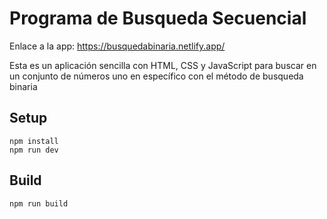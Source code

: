 
# Programa de Busqueda Secuencial

Enlace a la app: https://busquedabinaria.netlify.app/

Esta es un aplicación sencilla con HTML, CSS y JavaScript
para buscar en un conjunto de números uno en específico 
con el método de busqueda binaria

## Setup

```
npm install
npm run dev
```

## Build

```
npm run build 
```